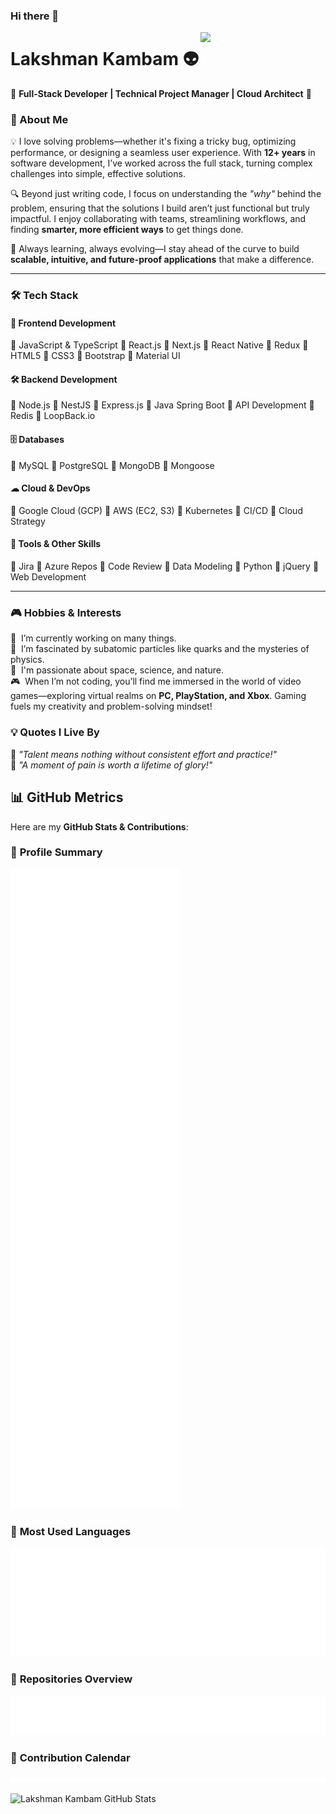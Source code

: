### Hi there 👋  

<!--  
**klakshman318/klakshman318** is a ✨ _special_ ✨ repository because its `README.md` (this file) appears on your GitHub profile.  
-->  

<img align='right' src='http://www.lakshmankambam.com/Lakshman.png' width='200' />  

# Lakshman Kambam 👽  
🚀 **Full-Stack Developer | Technical Project Manager | Cloud Architect** 🚀  

### 🚀 About Me  
💡 I love solving problems—whether it's fixing a tricky bug, optimizing performance, or designing a seamless user experience. With **12+ years** in software development, I’ve worked across the full stack, turning complex challenges into simple, effective solutions.  

🔍 Beyond just writing code, I focus on understanding the *"why"* behind the problem, ensuring that the solutions I build aren’t just functional but truly impactful. I enjoy collaborating with teams, streamlining workflows, and finding **smarter, more efficient ways** to get things done.  

🚀 Always learning, always evolving—I stay ahead of the curve to build **scalable, intuitive, and future-proof applications** that make a difference.  

---

### 🛠️ Tech Stack  

#### 🎨 **Frontend Development**  
🌱 JavaScript & TypeScript 🌱 React.js 🌱 Next.js 🌱 React Native 🌱 Redux 🌱 HTML5 🌱 CSS3 🌱 Bootstrap 🌱 Material UI  

#### 🛠 **Backend Development**  
🌱 Node.js 🌱 NestJS 🌱 Express.js 🌱 Java Spring Boot 🌱 API Development 🌱 Redis 🌱 LoopBack.io  

#### 🗄 **Databases**  
🌱 MySQL 🌱 PostgreSQL 🌱 MongoDB 🌱 Mongoose  

#### ☁ **Cloud & DevOps**  
🌱 Google Cloud (GCP) 🌱 AWS (EC2, S3) 🌱 Kubernetes 🌱 CI/CD 🌱 Cloud Strategy  

#### 🔧 **Tools & Other Skills**  
🌱 Jira 🌱 Azure Repos 🌱 Code Review 🌱 Data Modeling 🌱 Python 🌱 jQuery 🌱 Web Development  

---

### 🎮 Hobbies & Interests  
🧠  &nbsp;I’m currently working on many things.  
🧬  &nbsp;I’m fascinated by subatomic particles like quarks and the mysteries of physics.  
🌌  &nbsp;I'm passionate about space, science, and nature.  
🎮  &nbsp;When I’m not coding, you’ll find me immersed in the world of video games—exploring virtual realms on **PC, PlayStation, and Xbox**. Gaming fuels my creativity and problem-solving mindset!  

### 💡 Quotes I Live By  
💎  *"Talent means nothing without consistent effort and practice!"*  
💎  *"A moment of pain is worth a lifetime of glory!"*  

## 📊 GitHub Metrics  

Here are my **GitHub Stats & Contributions**:  

### 🔹 **Profile Summary**  
![GitHub Metrics](https://github.com/klakshman318/klakshman318/blob/main/github-metrics.svg)  

### 🔹 **Most Used Languages**  
![Most Used Languages](https://github.com/klakshman318/klakshman318/blob/main/languages.svg)  

### 🔹 **Repositories Overview**  
![Repositories Overview](https://github.com/klakshman318/klakshman318/blob/main/repos.svg)  

### 🔹 **Contribution Calendar**  
![GitHub Contribution Calendar](https://github.com/klakshman318/klakshman318/blob/main/iso-calendar.svg)  

![Lakshman Kambam GitHub Stats](https://github-readme-stats.vercel.app/api?username=klakshman318&hide=["issues"]&show_icons=true)  
